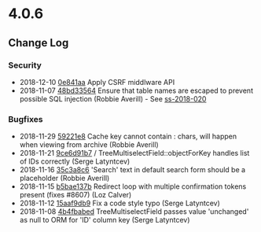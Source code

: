 # 4.0.6

<!--- Changes below this line will be automatically regenerated -->

## Change Log

### Security

 * 2018-12-10 [0e841aa](https://github.com/silverstripe/silverstripe-graphql/commit/0e841aabb7372d9fa78108e4819e151608ddec0f) Apply CSRF middlware API
 * 2018-11-07 [48bd33564](https://github.com/silverstripe/silverstripe-framework/commit/48bd335648188df9dae72be1e5f9c808f3fe1e77) Ensure that table names are escaped to prevent possible SQL injection (Robbie Averill) - See [ss-2018-020](https://www.silverstripe.org/download/security-releases/ss-2018-020)
 
### Bugfixes

 * 2018-11-29 [59221e8](https://github.com/silverstripe/silverstripe-assets/commit/59221e8d74ac5e07b86a741e2709e0676130f7b4) Cache key cannot contain : chars, will happen when viewing from archive (Robbie Averill)
 * 2018-11-21 [9ce6d91b7](https://github.com/silverstripe/silverstripe-framework/commit/9ce6d91b76e525a6fc81e02023e9e53cdf82e047) / TreeMultiselectField::objectForKey handles list of IDs correctly (Serge Latyntcev)
 * 2018-11-16 [35c3a8c6](https://github.com/silverstripe/silverstripe-cms/commit/35c3a8c68db2660838dcd2ae5abd2bd1c3214af4) 'Search' text in default search form should be a placeholder (Robbie Averill)
 * 2018-11-15 [b5bae137b](https://github.com/silverstripe/silverstripe-framework/commit/b5bae137bd341eeda3f4886f45fc8f8d657a9c4c) Redirect loop with multiple confirmation tokens present (fixes #8607) (Loz Calver)
 * 2018-11-12 [15aaf9db9](https://github.com/silverstripe/silverstripe-framework/commit/15aaf9db9fe1679cf8b01b74fce3eee841278495) Fix a code style typo (Serge Latyntcev)
 * 2018-11-08 [4b4fbabed](https://github.com/silverstripe/silverstripe-framework/commit/4b4fbabed5d70bf577e4b0d6fdbc9dab9da80451) TreeMultiselectField passes value 'unchanged' as null to ORM for 'ID' column key (Serge Latyntcev)
